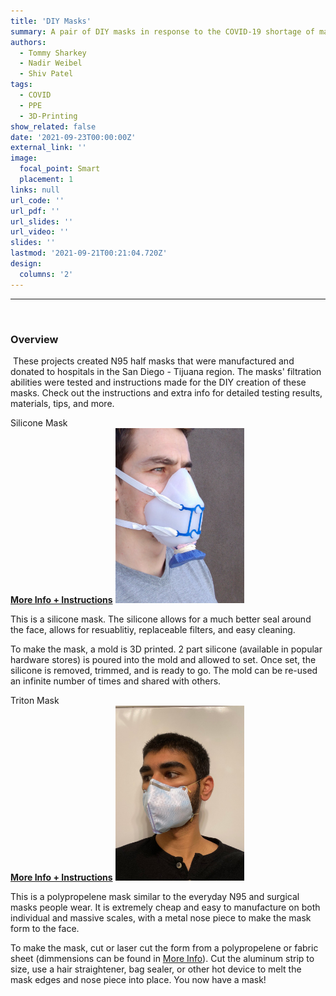 ```yaml
---
title: 'DIY Masks'
summary: A pair of DIY masks in response to the COVID-19 shortage of masks. One mask is a polypropelene mask that can be quickly mass manufactured. The other is a silicone half mask that provides extra protection.
authors: 
  - Tommy Sharkey
  - Nadir Weibel
  - Shiv Patel
tags:
  - COVID
  - PPE
  - 3D-Printing
show_related: false
date: '2021-09-23T00:00:00Z'
external_link: ''
image:
  focal_point: Smart
  placement: 1
links: null
url_code: ''
url_pdf: ''
url_slides: ''
url_video: ''
slides: ''
lastmod: '2021-09-21T00:21:04.720Z'
design:
  columns: '2'
---
```



------
​
### Overview
​
These projects created N95 half masks that were manufactured and donated to hospitals in the San Diego - Tijuana region. The masks' filtration abilities were tested and instructions made for the DIY creation of these masks. Check out the instructions and extra info for detailed testing results, materials, tips, and more.

<div class="row">
    <div class="col-md-5">
        <div class="section-subheading">Silicone Mask</div>
        <a href="https://github.com/WeibelLab/SiliconeHalfMask/wiki"><b>More Info + Instructions</b></a>
        <img src="./Med Ortho.jpg" style="max-height:20em"/>
        <p>
        This is a silicone mask. The silicone allows for a much better seal around the face, allows for resuablitiy, replaceable filters, and easy cleaning.
        </p>
        <p>
        To make the mask, a mold is 3D printed. 2 part silicone (available in popular hardware stores) is poured into the mold and allowed to set. Once set, the silicone is removed, trimmed, and is ready to go. The mold can be re-used an infinite number of times and shared with others.
        </p>
    </div>
    <div class="col-md-7">
        <div class="section-subheading">Triton Mask</div>
        <a href="https://github.com/WeibelLab/Triton-Mask/wiki"><b>More Info + Instructions</b></a>
        <img src="./Triton-Mask.jpeg" style="max-height:20em"/>
        <p>
        This is a polypropelene mask similar to the everyday N95 and surgical masks people wear. It is extremely cheap and easy to manufacture on both individual and massive scales, with a metal nose piece to make the mask form to the face.
        </p>
        <p>
        To make the mask, cut or laser cut the form from a polypropelene or fabric sheet (dimmensions can be found in <a href="https://github.com/WeibelLab/Triton-Mask/wiki">More Info</a>). Cut the aluminum strip to size, use a hair straightener, bag sealer, or other hot device to melt the mask edges and nose piece into place. You now have a mask!
        </p>
    </div>
</div>